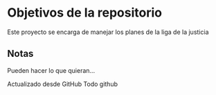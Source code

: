 # Objetivos de la repositorio

Este proyecto se encarga de manejar los planes de la liga de la justicia


## Notas
Pueden hacer lo que quieran...

Actualizado desde GitHub
Todo github
